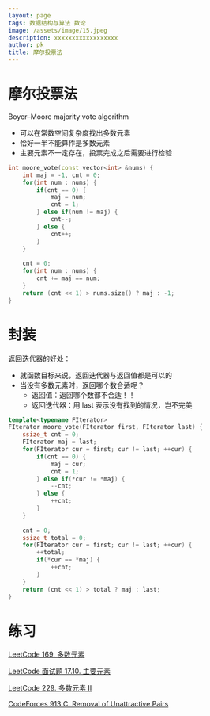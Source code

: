 ```yaml
---
layout: page
tags: 数据结构与算法 数论
image: /assets/image/15.jpeg
description: xxxxxxxxxxxxxxxxxx
author: pk
title: 摩尔投票法
---
```


# 摩尔投票法

Boyer–Moore majority vote algorithm

- 可以在常数空间复杂度找出多数元素
- 恰好一半不能算作是多数元素
- 主要元素不一定存在，投票完成之后需要进行检验



```cpp
int moore_vote(const vector<int> &nums) {
    int maj = -1, cnt = 0;
    for(int num : nums) {
        if(cnt == 0) {
            maj = num;
            cnt = 1;
        } else if(num != maj) {
            cnt--;
        } else {
            cnt++;
        }
    }
    
    cnt = 0;
    for(int num : nums) {
        cnt += maj == num;
    }
    return (cnt << 1) > nums.size() ? maj : -1;
}
```



# 封装



返回迭代器的好处：

- 就函数目标来说，返回迭代器与返回值都是可以的
- 当没有多数元素时，返回哪个数合适呢？
    - 返回值：返回哪个数都不合适！！
    - 返回迭代器：用 last 表示没有找到的情况，岂不完美

```cpp
template<typename FIterator>
FIterator moore_vote(FIterator first, FIterator last) {
    ssize_t cnt = 0;
    FIterator maj = last;
    for(FIterator cur = first; cur != last; ++cur) {
        if(cnt == 0) {
            maj = cur;
            cnt = 1;
        } else if(*cur != *maj) {
            --cnt;
        } else {
            ++cnt;
        }
    }
    
    cnt = 0;
    ssize_t total = 0;
    for(FIterator cur = first; cur != last; ++cur) {
        ++total;
        if(*cur == *maj) {
            ++cnt;
        }
    }
    return (cnt << 1) > total ? maj : last;
}
```



# 练习

[LeetCode 169. 多数元素](https://leetcode.cn/problems/majority-element/)

[LeetCode 面试题 17.10. 主要元素](https://leetcode.cn/problems/find-majority-element-lcci/)

[LeetCode 229. 多数元素 II](https://leetcode.cn/problems/majority-element-ii/)

[CodeForces 913 C. Removal of Unattractive Pairs](https://codeforces.com/contest/1907/problem/C)